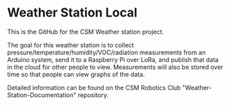 # Weather Station Local
This is the GitHub for the CSM Weather station project.

The goal for this weather station is to collect pressure/temperature/humidity/VOC/radiation measurements from an Arduino system, send it to a Raspberry Pi over LoRa, and publish that data in the cloud for other people to view.  Measurements will also be stored over time so that people can view graphs of the data.

Detailed information can be found on the CSM Robotics Club "Weather-Station-Documentation" repository.
